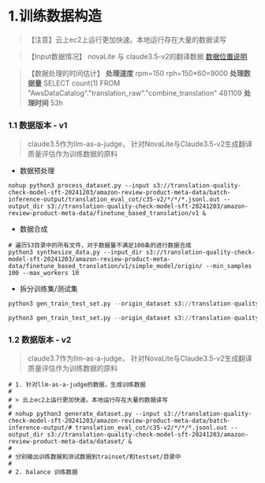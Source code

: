 # 1.训练数据构造

> 【注意】云上ec2上运行更加快速。本地运行存在大量的数据读写

> 【Input数据情况】
> novaLite 与 claude3.5-v2的翻译数据 [数据位置说明](../../1_data_preparation/README.md) 

> 【数据处理的时间估计】
> **处理速度**     rpm=150 rph=150*60=9000
> **处理数据量**   SELECT count(1) FROM "AwsDataCatalog"."translation_raw"."combine_translation"  481109
> **处理时间**     53h

### 1.1 数据版本 - v1 
> claude3.5作为llm-as-a-judge， 针对NovaLite与Claude3.5-v2生成翻译质量评估作为训练数据的原料

- 数据预处理
```
nohup python3 process_dataset.py --input s3://translation-quality-check-model-sft-20241203/amazon-review-product-meta-data/batch-inference-output/translation_eval_cot/c35-v2/*/*/*.jsonl.out --output_dir s3://translation-quality-check-model-sft-20241203/amazon-review-product-meta-data/finetune_based_translation/v1 &

```

- 数据合成
```
# 遍历S3目录中的所有文件，对于数据量不满足100条的进行数据合成
python3 synthesize_data.py --input_dir s3://translation-quality-check-model-sft-20241203/amazon-review-product-meta-data/finetune_based_translation/v1/simple_model/origin/ --min_samples 100 --max_workers 10
```

- 拆分训练集/测试集
```python
python3 gen_train_test_set.py --origin_dataset s3://translation-quality-check-model-sft-20241203/amazon-review-product-meta-data/finetune_based_translation/v1/model_a/origin/ --synthetic_dataset s3://translation-quality-check-model-sft-20241203/amazon-review-product-meta-data/finetune_based_translation/v1/model_a/synethic/ --output_train s3://translation-quality-check-model-sft-20241203/amazon-review-product-meta-data/finetune_based_translation/v1/model_a/trainset/ --output_test s3://translation-quality-check-model-sft-20241203/amazon-review-product-meta-data/finetune_based_translation/v1/model_a/testset/ --test_ratio 0.1

python3 gen_train_test_set.py --origin_dataset s3://translation-quality-check-model-sft-20241203/amazon-review-product-meta-data/finetune_based_translation/v1/model_b/origin/ --synthetic_dataset s3://translation-quality-check-model-sft-20241203/amazon-review-product-meta-data/finetune_based_translation/v1/model_b/synethic/ --output_train s3://translation-quality-check-model-sft-20241203/amazon-review-product-meta-data/finetune_based_translation/v1/model_b/trainset/ --output_test s3://translation-quality-check-model-sft-20241203/amazon-review-product-meta-data/finetune_based_translation/v1/model_b/testset/ --test_ratio 0.1
```

### 1.2 数据版本 - v2
> claude3.7作为llm-as-a-judge， 针对NovaLite与Claude3.5-v2生成翻译质量评估作为训练数据的原料


```
# 1. 针对llm-as-a-judge的数据，生成训练数据
# 
# > 云上ec2上运行更加快速。本地运行存在大量的数据读写
# 
# nohup python3 generate_dataset.py --input s3://translation-quality-check-model-sft-20241203/amazon-review-product-meta-data/batch-inference-output/# translation_eval_cot/c35-v2/*/*/*.jsonl.out --output_dir s3://translation-quality-check-model-sft-20241203/amazon-review-product-meta-data/dataset/ &
# 
# 分别输出训练数据和测试数据到trainset/和testset/目录中
# 
# 2. balance 训练数据
```
